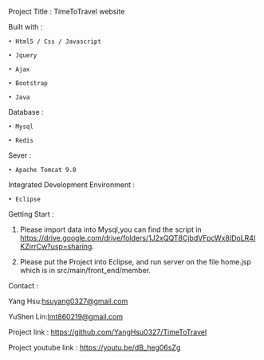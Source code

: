 Project Title : TimeToTravel website

Built with : 

	• Html5 / Css / Javascript
  
  	• Jquery
  
  	• Ajax
  
  	• Bootstrap
  
  	• Java
  
Database : 

  	• Mysql
  
  	• Redis
  
Sever : 

  	• Apache Tomcat 9.0
  
Integrated Development Environment :

  	• Eclipse
  
Getting Start :

1. Please import data into Mysql,you can find the script in https://drive.google.com/drive/folders/1J2xQQT8CjbdVFpcWx8IDoLR4IKZirrCw?usp=sharing.

2. Please put the Project into Eclipse, and run server on the file home.jsp which is in src/main/front_end/member.

Contact : 

Yang Hsu:hsuyang0327@gmail.com

YuShen Lin:lmt860219@gmail.com

Project link : https://github.com/YangHsu0327/TimeToTravel

Project youtube link : https://youtu.be/dB_heg06sZg
